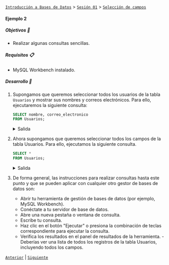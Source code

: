 [`Introducción a Bases de Datos`](../../../README.md) > [`Sesión 01`](../../README.md) > [`Selección de campos`](../README.md)

#### Ejemplo 2

##### Objetivos 🎯

- Realizar algunas consultas sencillas.

##### Requisitos 📋

- MySQL Workbench instalado.

##### Desarrollo 🚀

1. Supongamos que queremos seleccionar todos los usuarios de la tabla `Usuarios` y mostrar sus nombres y correos electrónicos. Para ello, ejecutaremos la siguiente consulta:

   ```sql
   SELECT nombre, correo_electronico
   FROM Usuarios;
   ```
   <details><summary>Salida</summary>
   <html>
   <head>
   <meta http-equiv="Content-Type" content="text/html; charset=utf-8"><title>Data</title>
   </head>
   <body>
   <table border=1>
   <tr>
   <td bgcolor=silver class='medium'>nombre</td>
   <td bgcolor=silver class='medium'>correo_electronico</td>
   </tr>

   <tr>
   <td class='normal' valign='top'>Juan</td>
   <td class='normal' valign='top'>juan@example.com</td>
   </tr>

   <tr>
   <td class='normal' valign='top'>Maria</td>
   <td class='normal' valign='top'>maria@example.com</td>
   </tr>

   <tr>
   <td class='normal' valign='top'>Carlos</td>
   <td class='normal' valign='top'>carlos@example.com</td>
   </tr>

   <tr>
   <td class='normal' valign='top'>Ana</td>
   <td class='normal' valign='top'>ana@example.com</td>
   </tr>

   <tr>
   <td class='normal' valign='top'>Pedro</td>
   <td class='normal' valign='top'>pedro@example.com</td>
   </tr>

   <tr>
   <td class='normal' valign='top'>Laura</td>
   <td class='normal' valign='top'>laura@example.com</td>
   </tr>

   <tr>
   <td class='normal' valign='top'>Diego</td>
   <td class='normal' valign='top'>diego@example.com</td>
   </tr>

   <tr>
   <td class='normal' valign='top'>Sofia</td>
   <td class='normal' valign='top'>sofia@example.com</td>
   </tr>

   <tr>
   <td class='normal' valign='top'>Elena</td>
   <td class='normal' valign='top'>elena@example.com</td>
   </tr>

   <tr>
   <td class='normal' valign='top'>Alejandro</td>
   <td class='normal' valign='top'>alejandro@example.com</td>
   </tr>

   <tr>
   <td class='normal' valign='top'>Marina</td>
   <td class='normal' valign='top'>marina@example.com</td>
   </tr>

   <tr>
   <td class='normal' valign='top'>Javier</td>
   <td class='normal' valign='top'>javier@example.com</td>
   </tr>

   <tr>
   <td class='normal' valign='top'>Lucia</td>
   <td class='normal' valign='top'>lucia@example.com</td>
   </tr>

   <tr>
   <td class='normal' valign='top'>Manuel</td>
   <td class='normal' valign='top'>manuel@example.com</td>
   </tr>

   <tr>
   <td class='normal' valign='top'>Luisa</td>
   <td class='normal' valign='top'>luisa@example.com</td>
   </tr>

   <tr>
   <td class='normal' valign='top'>Miguel</td>
   <td class='normal' valign='top'>miguel@example.com</td>
   </tr>

   <tr>
   <td class='normal' valign='top'>Carmen</td>
   <td class='normal' valign='top'>carmen@example.com</td>
   </tr>

   <tr>
   <td class='normal' valign='top'>Raul</td>
   <td class='normal' valign='top'>raul@example.com</td>
   </tr>

   <tr>
   <td class='normal' valign='top'>Patricia</td>
   <td class='normal' valign='top'>patricia@example.com</td>
   </tr>

   <tr>
   <td class='normal' valign='top'>Daniel</td>
   <td class='normal' valign='top'>daniel@example.com</td>
   </tr>
   </table>
   </body></html>
   </details>

2. Ahora supongamos que queremos seleccionar todos los campos de la tabla Usuarios. Para ello, ejecutamos la siguiente consulta.

   ```sql
   SELECT *
   FROM Usuarios;
   ```
   <details><summary>Salida</summary>
   <html>
   <head>
   <meta http-equiv="Content-Type" content="text/html; charset=utf-8"><title>Data</title>
   </head>
   <body>
   <table border=1>
   <tr>
   <td bgcolor=silver class='medium'>user_id</td>
   <td bgcolor=silver class='medium'>nombre</td>
   <td bgcolor=silver class='medium'>apellido</td>
   <td bgcolor=silver class='medium'>edad</td>
   <td bgcolor=silver class='medium'>correo_electronico</td>
   <td bgcolor=silver class='medium'>fecha_registro</td>
   </tr>

   <tr>
   <td class='normal' valign='top'>1</td>
   <td class='normal' valign='top'>Juan</td>
   <td class='normal' valign='top'>Perez</td>
   <td class='normal' valign='top'>25</td>
   <td class='normal' valign='top'>juan@example.com</td>
   <td class='normal' valign='top'>2023-01-15</td>
   </tr>

   <tr>
   <td class='normal' valign='top'>2</td>
   <td class='normal' valign='top'>Maria</td>
   <td class='normal' valign='top'>Gomez</td>
   <td class='normal' valign='top'>30</td>
   <td class='normal' valign='top'>maria@example.com</td>
   <td class='normal' valign='top'>2023-02-20</td>
   </tr>

   <tr>
   <td class='normal' valign='top'>3</td>
   <td class='normal' valign='top'>Carlos</td>
   <td class='normal' valign='top'>Lopez</td>
   <td class='normal' valign='top'>28</td>
   <td class='normal' valign='top'>carlos@example.com</td>
   <td class='normal' valign='top'>2023-03-10</td>
   </tr>

   <tr>
   <td class='normal' valign='top'>4</td>
   <td class='normal' valign='top'>Ana</td>
   <td class='normal' valign='top'>Martinez</td>
   <td class='normal' valign='top'>35</td>
   <td class='normal' valign='top'>ana@example.com</td>
   <td class='normal' valign='top'>2023-04-05</td>
   </tr>

   <tr>
   <td class='normal' valign='top'>5</td>
   <td class='normal' valign='top'>Pedro</td>
   <td class='normal' valign='top'>Rodriguez</td>
   <td class='normal' valign='top'>40</td>
   <td class='normal' valign='top'>pedro@example.com</td>
   <td class='normal' valign='top'>2023-05-12</td>
   </tr>

   <tr>
   <td class='normal' valign='top'>6</td>
   <td class='normal' valign='top'>Laura</td>
   <td class='normal' valign='top'>Sanchez</td>
   <td class='normal' valign='top'>27</td>
   <td class='normal' valign='top'>laura@example.com</td>
   <td class='normal' valign='top'>2023-06-20</td>
   </tr>

   <tr>
   <td class='normal' valign='top'>7</td>
   <td class='normal' valign='top'>Diego</td>
   <td class='normal' valign='top'>Garcia</td>
   <td class='normal' valign='top'>33</td>
   <td class='normal' valign='top'>diego@example.com</td>
   <td class='normal' valign='top'>2023-07-08</td>
   </tr>

   <tr>
   <td class='normal' valign='top'>8</td>
   <td class='normal' valign='top'>Sofia</td>
   <td class='normal' valign='top'>Hernandez</td>
   <td class='normal' valign='top'>22</td>
   <td class='normal' valign='top'>sofia@example.com</td>
   <td class='normal' valign='top'>2023-08-15</td>
   </tr>

   <tr>
   <td class='normal' valign='top'>9</td>
   <td class='normal' valign='top'>Elena</td>
   <td class='normal' valign='top'>Diaz</td>
   <td class='normal' valign='top'>29</td>
   <td class='normal' valign='top'>elena@example.com</td>
   <td class='normal' valign='top'>2023-09-30</td>
   </tr>

   <tr>
   <td class='normal' valign='top'>10</td>
   <td class='normal' valign='top'>Alejandro</td>
   <td class='normal' valign='top'>Torres</td>
   <td class='normal' valign='top'>31</td>
   <td class='normal' valign='top'>alejandro@example.com</td>
   <td class='normal' valign='top'>2023-10-25</td>
   </tr>

   <tr>
   <td class='normal' valign='top'>11</td>
   <td class='normal' valign='top'>Marina</td>
   <td class='normal' valign='top'>Ruiz</td>
   <td class='normal' valign='top'>26</td>
   <td class='normal' valign='top'>marina@example.com</td>
   <td class='normal' valign='top'>2023-11-03</td>
   </tr>

   <tr>
   <td class='normal' valign='top'>12</td>
   <td class='normal' valign='top'>Javier</td>
   <td class='normal' valign='top'>Flores</td>
   <td class='normal' valign='top'>34</td>
   <td class='normal' valign='top'>javier@example.com</td>
   <td class='normal' valign='top'>2023-12-18</td>
   </tr>

   <tr>
   <td class='normal' valign='top'>13</td>
   <td class='normal' valign='top'>Lucia</td>
   <td class='normal' valign='top'>Gutierrez</td>
   <td class='normal' valign='top'>32</td>
   <td class='normal' valign='top'>lucia@example.com</td>
   <td class='normal' valign='top'>2024-01-22</td>
   </tr>

   <tr>
   <td class='normal' valign='top'>14</td>
   <td class='normal' valign='top'>Manuel</td>
   <td class='normal' valign='top'>Vazquez</td>
   <td class='normal' valign='top'>37</td>
   <td class='normal' valign='top'>manuel@example.com</td>
   <td class='normal' valign='top'>2024-02-09</td>
   </tr>

   <tr>
   <td class='normal' valign='top'>15</td>
   <td class='normal' valign='top'>Luisa</td>
   <td class='normal' valign='top'>Moreno</td>
   <td class='normal' valign='top'>23</td>
   <td class='normal' valign='top'>luisa@example.com</td>
   <td class='normal' valign='top'>2024-03-14</td>
   </tr>

   <tr>
   <td class='normal' valign='top'>16</td>
   <td class='normal' valign='top'>Miguel</td>
   <td class='normal' valign='top'>Jimenez</td>
   <td class='normal' valign='top'>36</td>
   <td class='normal' valign='top'>miguel@example.com</td>
   <td class='normal' valign='top'>2024-04-28</td>
   </tr>

   <tr>
   <td class='normal' valign='top'>17</td>
   <td class='normal' valign='top'>Carmen</td>
   <td class='normal' valign='top'>Castillo</td>
   <td class='normal' valign='top'>24</td>
   <td class='normal' valign='top'>carmen@example.com</td>
   <td class='normal' valign='top'>2024-05-30</td>
   </tr>

   <tr>
   <td class='normal' valign='top'>18</td>
   <td class='normal' valign='top'>Raul</td>
   <td class='normal' valign='top'>Navarro</td>
   <td class='normal' valign='top'>39</td>
   <td class='normal' valign='top'>raul@example.com</td>
   <td class='normal' valign='top'>2024-06-17</td>
   </tr>

   <tr>
   <td class='normal' valign='top'>19</td>
   <td class='normal' valign='top'>Patricia</td>
   <td class='normal' valign='top'>Garcia</td>
   <td class='normal' valign='top'>28</td>
   <td class='normal' valign='top'>patricia@example.com</td>
   <td class='normal' valign='top'>2024-07-20</td>
   </tr>

   <tr>
   <td class='normal' valign='top'>20</td>
   <td class='normal' valign='top'>Daniel</td>
   <td class='normal' valign='top'>Sanchez</td>
   <td class='normal' valign='top'>31</td>
   <td class='normal' valign='top'>daniel@example.com</td>
   <td class='normal' valign='top'>2024-08-09</td>
   </tr>
   </table>
   </body></html>
   </details>

3. De forma general, las instrucciones para realizar consultas hasta este punto y que se pueden aplicar con cualquier otro gestor de bases de datos son:

   - Abrir tu herramienta de gestión de bases de datos (por ejemplo, MySQL Workbench).
   - Conéctate a tu servidor de base de datos.
   - Abre una nueva pestaña o ventana de consulta.
   - Escribe tu consulta.
   - Haz clic en el botón "Ejecutar" o presiona la combinación de teclas correspondiente para ejecutar la consulta.
   - Verifica los resultados en el panel de resultados de la herramienta. - Deberías ver una lista de todos los registros de la tabla Usuarios, incluyendo todos los campos.



[`Anterior`](../README.md) | [`Siguiente`](../reto02/README.md)
